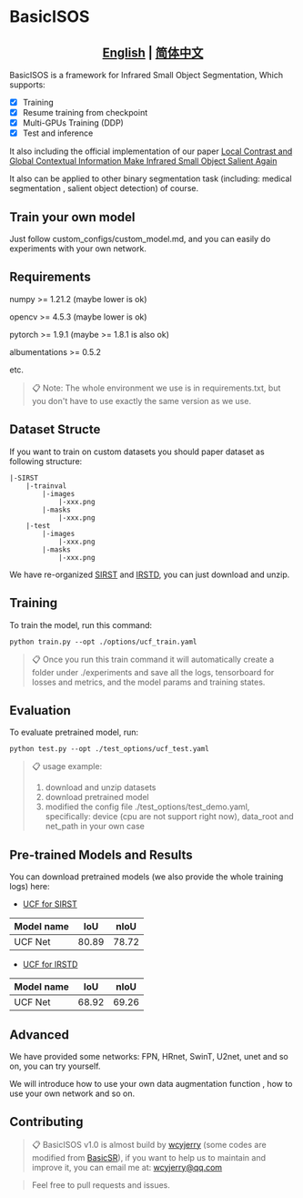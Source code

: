 
# BasicISOS
## <div align="center"><b><a href="README.md">English</a> | <a href="README_CN.md">简体中文</a></b></div>
BasicISOS is a framework for Infrared Small Object Segmentation, 
Which supports:
- [x] Training
- [x] Resume training from checkpoint 
- [x] Multi-GPUs Training (DDP)
- [x] Test and inference

It also including the official implementation of our paper
[Local Contrast and Global Contextual Information Make 
Infrared Small Object 
Salient Again](https://arxiv.org/abs/2301.12093)

It also can be applied to other binary segmentation task (including: medical segmentation
, salient object detection) of course.

## Train your own model
Just follow custom_configs/custom_model.md, and you can easily do experiments with your own network. 

## Requirements
numpy >= 1.21.2 (maybe lower is ok)

opencv >= 4.5.3 (maybe lower is ok)

pytorch >= 1.9.1 (maybe >= 1.8.1 is also ok)

albumentations >= 0.5.2

etc. 


>📋  Note: The whole environment we use is in requirements.txt,
> but you don't have to use exactly the same version as we use.

## Dataset Structe
If you want to train on custom datasets you should paper dataset as following structure:
```
|-SIRST
    |-trainval
        |-images
            |-xxx.png
        |-masks
            |-xxx.png
    |-test
        |-images
            |-xxx.png
        |-masks
            |-xxx.png
```
We have re-organized [SIRST](https://drive.google.com/file/d/1yrNDtwgG_-RlT3YwXT6JHBOQIRQS0WhL/view?usp=share_link)
and 
[IRSTD](https://drive.google.com/file/d/18JnpJGUfzVnRLfRx7MwPjeituOELknCB/view?usp=share_link),
you can just download and unzip.
## Training

To train the model, run this command:

```train
python train.py --opt ./options/ucf_train.yaml
```

>📋 Once you run this train command it will automatically create a folder under ./experiments
> and save all the logs, tensorboard for losses and metrics, and the
> model params and training states.
## Evaluation


To evaluate pretrained model, run:

```eval
python test.py --opt ./test_options/ucf_test.yaml
```

>📋  usage example:
> 1. download and unzip datasets 
> 2. download pretrained model
> 3. modified the config file ./test_options/test_demo.yaml, specifically: 
> device (cpu are not support right now), data_root and net_path in your own case 

## Pre-trained Models and Results

You can download pretrained models (we also provide the whole training logs) here:

- [UCF for SIRST](https://drive.google.com/file/d/1JHdASkGF8Gefmw3C3Ar1fiIkM24bezIl/view?usp=share_link)


| Model name | IoU   | nIoU  |
|------------|-------|-------|
| UCF Net    | 80.89 | 78.72 |

- [UCF for IRSTD](https://drive.google.com/file/d/1AhLK88mbZzCgoR-KRKKmWT7oWi3-BckF/view?usp=share_link)

| Model name | IoU   | nIoU  |
|------------|-------|-------|
| UCF Net    | 68.92 | 69.26 |
## Advanced
We have provided some networks: FPN, HRnet, SwinT, U2net, unet and so on,
you can try yourself.

We will introduce how to use your own data augmentation function
, how to use your own network and so on.



## Contributing

>📋  BasicISOS v1.0 is almost build by [wcyjerry](https://github.com/wcyjerry) 
> (some codes are modified from [BasicSR](https://github.com/XPixelGroup/BasicSR)),
> if you want to help us to maintain and improve it, you can email me at: wcyjerry@qq.com

> Feel free to pull requests and issues.
